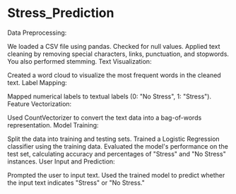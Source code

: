 # Stress_Prediction

Data Preprocessing:

We loaded a CSV file using pandas.
Checked for null values.
Applied text cleaning by removing special characters, links, punctuation, and stopwords. You also performed stemming.
Text Visualization:

Created a word cloud to visualize the most frequent words in the cleaned text.
Label Mapping:

Mapped numerical labels to textual labels (0: "No Stress", 1: "Stress").
Feature Vectorization:

Used CountVectorizer to convert the text data into a bag-of-words representation.
Model Training:

Split the data into training and testing sets.
Trained a Logistic Regression classifier using the training data.
Evaluated the model's performance on the test set, calculating accuracy and percentages of "Stress" and "No Stress" instances.
User Input and Prediction:

Prompted the user to input text.
Used the trained model to predict whether the input text indicates "Stress" or "No Stress."
